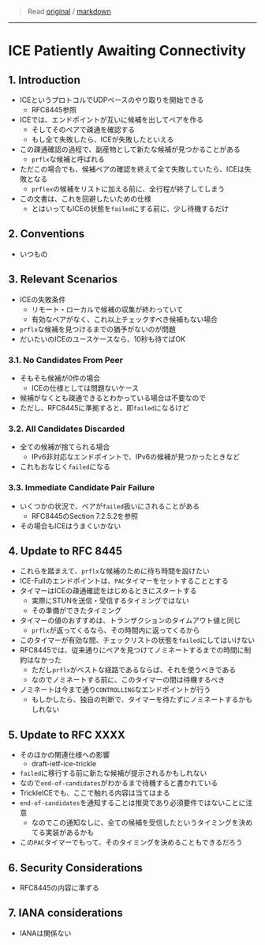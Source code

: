 > Read [original](https://tools.ietf.org/html/draft-ietf-ice-pac-02) / [markdown](../markdown/draft-ietf-ice-pac-02.md)

---

# ICE Patiently Awaiting Connectivity

## 1. Introduction

- ICEというプロトコルでUDPベースのやり取りを開始できる
  - RFC8445参照
- ICEでは、エンドポイントが互いに候補を出してペアを作る
  - そしてそのペアで疎通を確認する
  - もし全て失敗したら、ICEが失敗したといえる
- この疎通確認の過程で、副産物として新たな候補が見つかることがある
  - `prflx`な候補と呼ばれる
- ただこの場合でも、候補ペアの確認を終えて全て失敗していたら、ICEは失敗となる
  - `prflex`の候補をリストに加える前に、全行程が終了してしまう
- この文書は、これを回避したいための仕様
  - とはいってもICEの状態を`failed`にする前に、少し待機するだけ

## 2. Conventions

- いつもの

## 3. Relevant Scenarios

- ICEの失敗条件
  - リモート・ローカルで候補の収集が終わっていて
  - 有効なペアがなく、これ以上チェックすべき候補もない場合
- `prflx`な候補を見つけるまでの猶予がないのが問題
- だいたいのICEのユースケースなら、10秒も待てばOK

### 3.1. No Candidates From Peer

- そもそも候補が0件の場合
  - ICEの仕様としては問題ないケース
- 候補がなくとも疎通できるとわかっている場合は不要なので
- ただし、RFC8445に準拠すると、即`failed`になるけど

### 3.2. All Candidates Discarded

- 全ての候補が捨てられる場合
  - IPv6非対応なエンドポイントで、IPv6の候補が見つかったときなど
- これもおなじく`failed`になる

### 3.3. Immediate Candidate Pair Failure

- いくつかの状況で、ペアが`failed`扱いにされることがある
  - RFC8445のSection 7.2.5.2を参照
- その場合もICEはうまくいかない

## 4. Update to RFC 8445

- これらを踏まえて、`prflx`な候補のために待ち時間を設けたい
- ICE-Fullのエンドポイントは、`PAC`タイマーをセットすることとする
- タイマーはICEの疎通確認をはじめるときにスタートする
   - 実際にSTUNを送信・受信するタイミングではない
   - その準備ができたタイミング
- タイマーの値のおすすめは、トランザクションのタイムアウト値と同じ
  - `prflx`が返ってくるなら、その時間内に返ってくるから
- このタイマーが有効な間、チェックリストの状態を`failed`にしてはいけない
- RFC8445では、従来通りにペアを見つけてノミネートするまでの時間に制約はなかった
  - ただし`prflx`がベストな経路であるならば、それを使うべきである
  - なのでノミネートする前に、このタイマーの間は待機するべき
- ノミネートは今まで通り`CONTROLLING`なエンドポイントが行う
  - もしかしたら、独自の判断で、タイマーを待たずにノミネートするかもしれない

## 5. Update to RFC XXXX

- そのほかの関連仕様への影響
  - draft-ietf-ice-trickle
- `failed`に移行する前に新たな候補が提示されるかもしれない
- なので`end-of-candidates`がわかるまで待機すると書かれている
- TrickleICEでも、ここで触れる内容は当てはまる
- `end-of-candidates`を通知することは推奨であり必須要件ではないことに注意
  - なのでこの通知なしに、全ての候補を受信したというタイミングを決めてる実装があるかも
- この`PAC`タイマーでもって、そのタイミングを決めることもできるだろう

## 6. Security Considerations

- RFC8445の内容に準ずる

## 7. IANA considerations

- IANAは関係ない
